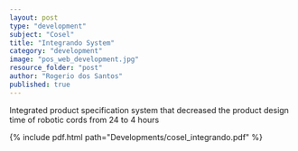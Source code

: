 ```yaml
---
layout: post
type: "development"
subject: "Cosel"
title: "Integrando System"
category: "development"
image: "pos_web_development.jpg"
resource_folder: "post"
author: "Rogerio dos Santos"
published: true
---
```


Integrated product specification system that decreased the product design time of robotic cords from 24 to 4 hours

{% include pdf.html path="Developments/cosel_integrando.pdf" %}

